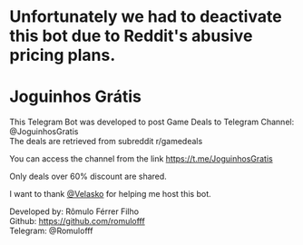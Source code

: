 <h1>Unfortunately we had to deactivate this bot due to Reddit's abusive pricing plans.</h1>

<h1> Joguinhos Grátis </h1>

This Telegram Bot was developed to post Game Deals to Telegram Channel: @JoguinhosGratis<br>
The deals are retrieved from subreddit r/gamedeals <br>

You can access the channel from the link https://t.me/JoguinhosGratis <br>

Only deals over 60% discount are shared. <br>

I want to thank [@Velasko](https://github.com/velasko) for helping me host this bot.

Developed by: Rômulo Férrer Filho<br>
Github: https://github.com/romulofff<br>
Telegram: @Romulofff

